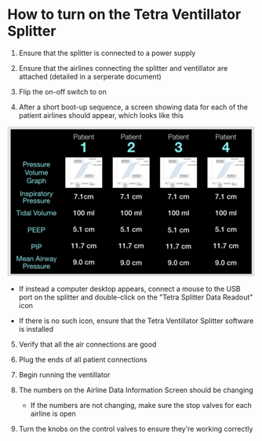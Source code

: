 How to turn on the Tetra Ventillator Splitter
=============================================

1. Ensure that the splitter is connected to a power supply

2. Ensure that the airlines connecting the splitter and ventillator are attached (detailed in a serperate document)

3. Flip the on-off switch to on

4. After a short boot-up sequence, a screen showing data for each of the patient airlines should appear, which looks like this

  ![Airline data information screen](./Images/VentilatorDisplay.jpeg)

  - If instead a computer desktop appears, connect a mouse to the USB port on the splitter and double-click on the "Tetra Splitter Data Readout" icon

  - If there is no such icon, ensure that the Tetra Ventillator Splitter software is installed

5. Verify that all the air connections are good

  1. Plug the ends of all patient connections

  2. Begin running the ventillator

  3. The numbers on the Airline Data Information Screen should be changing

     - If the numbers are not changing, make sure the stop valves for each airline is open

  4. Turn the knobs on the control valves to ensure they're working correctly